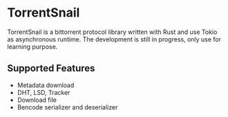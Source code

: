 
# TorrentSnail

TorrentSnail is a bittorrent protocol library written with Rust and use Tokio as asynchronous runtime.
The development is still in progress, only use for learning purpose.

## Supported Features

- Metadata download
- DHT, LSD, Tracker
- Download file
- Bencode serializer and deserializer

